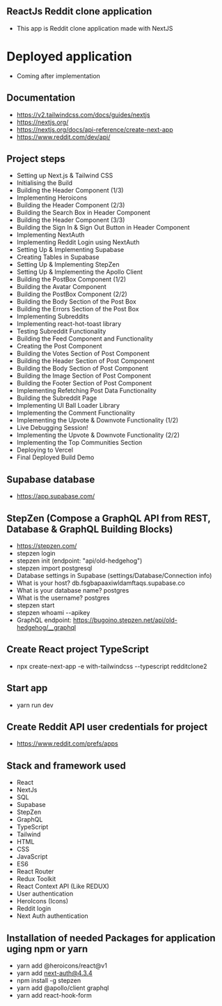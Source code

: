 ## ReactJs Reddit clone application
* This app is Reddit clone application made with NextJS

# Deployed application
* Coming after implementation

## Documentation
* https://v2.tailwindcss.com/docs/guides/nextjs
* https://nextjs.org/
* https://nextjs.org/docs/api-reference/create-next-app
* https://www.reddit.com/dev/api/

## Project steps
* Setting up Next.js & Tailwind CSS
* Initialising the Build
* Building the Header Component (1/3)
* Implementing Heroicons	
* Building the Header Component (2/3)
* Building the Search Box in Header Component
* Building the Header Component (3/3)
* Building the Sign In & Sign Out Button in Header Component
* Implementing NextAuth
* Implementing Reddit Login using NextAuth
* Setting Up & Implementing Supabase
* Creating Tables in Supabase
* Setting Up & Implementing StepZen
* Setting Up & Implementing the Apollo Client
* Building the PostBox Component (1/2)
* Building the Avatar Component
* Building the PostBox Component (2/2)
* Building the Body Section of the Post Box
* Building the Errors Section of the Post Box
* Implementing Subreddits
* Implementing react-hot-toast library
* Testing Subreddit Functionality
* Building the Feed Component and Functionality
* Creating the Post Component
* Building the Votes Section of Post Component
* Building the Header Section of Post Component
* Building the Body Section of Post Component
* Building the Image Section of Post Component
* Building the Footer Section of Post Component
* Implementing Refetching Post Data Functionality
* Building the Subreddit Page
* Implementing UI Ball Loader Library
* Implementing the Comment Functionality
* Implementing the Upvote & Downvote Functionality (1/2)
* Live Debugging Session!
* Implementing the Upvote & Downvote Functionality (2/2)
* Implementing the Top Communities Section
* Deploying to Vercel
* Final Deployed Build Demo

## Supabase database
* https://app.supabase.com/

## StepZen (Compose a GraphQL API from REST, Database & GraphQL Building Blocks)
* https://stepzen.com/
* stepzen login
* stepzen init (endpoint: "api/old-hedgehog")
* stepzen import postgresql
* Database settings in Supabase (settings/Database/Connection info)
* What is your host? db.fsgbapaaxiwldamftaqs.supabase.co
* What is your database name? postgres
* What is the username? postgres
* stepzen start
* stepzen whoami --apikey
* GraphQL endpoint: https://bugojno.stepzen.net/api/old-hedgehog/__graphql

## Create React project TypeScript
* npx create-next-app -e with-tailwindcss --typescript redditclone2

## Start app
* yarn run dev

## Create Reddit API user credentials for project
* https://www.reddit.com/prefs/apps

## Stack and framework used
* React
* NextJs
* SQL
* Supabase
* StepZen
* GraphQL
* TypeScript
* Tailwind
* HTML
* CSS
* JavaScript
* ES6
* React Router
* Redux Toolkit
* React Context API (Like REDUX)
* User authentication
* HeroIcons (Icons)
* Reddit login
* Next Auth authentication

## Installation of needed Packages for application uging npm or yarn
* yarn add @heroicons/react@v1
* yarn add next-auth@4.3.4
* npm install -g stepzen
* yarn add @apollo/client graphql
* yarn add react-hook-form